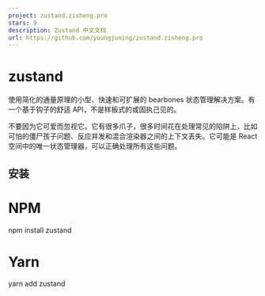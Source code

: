 ```yaml
---
project: zustand.zisheng.pro
stars: 9
description: Zustand 中文文档
url: https://github.com/youngjuning/zustand.zisheng.pro
---
```


zustand
=======

使用简化的通量原理的小型、快速和可扩展的 bearbones 状态管理解决方案。有一个基于钩子的舒适 API，不是样板式的或固执己见的。

不要因为它可爱而忽视它。它有很多爪子，很多时间花在处理常见的陷阱上，比如可怕的僵尸孩子问题、反应并发和混合渲染器之间的上下文丢失。它可能是 React 空间中的唯一状态管理器，可以正确处理所有这些问题。

安装
--

# NPM
npm install zustand

# Yarn
yarn add zustand
